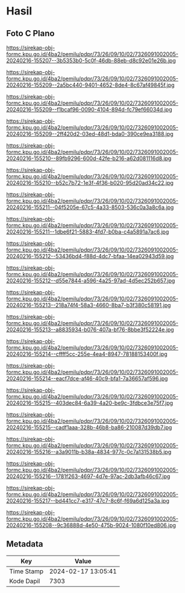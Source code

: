 # Hasil

## Foto C Plano

https://sirekap-obj-formc.kpu.go.id/4ba2/pemilu/pdpr/73/26/09/10/02/7326091002005-20240216-155207--3b5353b0-5c0f-46db-88eb-d8c92e01e26b.jpg

https://sirekap-obj-formc.kpu.go.id/4ba2/pemilu/pdpr/73/26/09/10/02/7326091002005-20240216-155209--2a5bc440-9401-4652-8de4-8c67af49845f.jpg

https://sirekap-obj-formc.kpu.go.id/4ba2/pemilu/pdpr/73/26/09/10/02/7326091002005-20240216-155209--f1bcaf96-0090-4104-894d-fc79ef66034d.jpg

https://sirekap-obj-formc.kpu.go.id/4ba2/pemilu/pdpr/73/26/09/10/02/7326091002005-20240216-155209--2ff420d2-03ed-48d1-bda0-390ce9ea3188.jpg

https://sirekap-obj-formc.kpu.go.id/4ba2/pemilu/pdpr/73/26/09/10/02/7326091002005-20240216-155210--89fb9296-600d-42fe-b216-a62d081116d8.jpg

https://sirekap-obj-formc.kpu.go.id/4ba2/pemilu/pdpr/73/26/09/10/02/7326091002005-20240216-155210--b52c7b72-1e3f-4f36-b020-95d20ad34c22.jpg

https://sirekap-obj-formc.kpu.go.id/4ba2/pemilu/pdpr/73/26/09/10/02/7326091002005-20240216-155211--04f5205e-67c5-4a33-8503-536c0a3a8c6a.jpg

https://sirekap-obj-formc.kpu.go.id/4ba2/pemilu/pdpr/73/26/09/10/02/7326091002005-20240216-155211--1dbe6f21-5883-4fd7-b0ba-c4a5891a7ac6.jpg

https://sirekap-obj-formc.kpu.go.id/4ba2/pemilu/pdpr/73/26/09/10/02/7326091002005-20240216-155212--53436bd4-f88d-4dc7-bfaa-14ea02943d59.jpg

https://sirekap-obj-formc.kpu.go.id/4ba2/pemilu/pdpr/73/26/09/10/02/7326091002005-20240216-155212--d55e7844-a596-4a25-97ad-4d5ec252b657.jpg

https://sirekap-obj-formc.kpu.go.id/4ba2/pemilu/pdpr/73/26/09/10/02/7326091002005-20240216-155213--218a74f4-58a3-4660-8ba7-b3f380c58191.jpg

https://sirekap-obj-formc.kpu.go.id/4ba2/pemilu/pdpr/73/26/09/10/02/7326091002005-20240216-155213--a8835934-b076-407a-bf76-8bbe3f52224e.jpg

https://sirekap-obj-formc.kpu.go.id/4ba2/pemilu/pdpr/73/26/09/10/02/7326091002005-20240216-155214--cffff5cc-255e-4ea4-8947-78188153400f.jpg

https://sirekap-obj-formc.kpu.go.id/4ba2/pemilu/pdpr/73/26/09/10/02/7326091002005-20240216-155214--eacf7dce-af46-40c9-bfa1-7a36657af596.jpg

https://sirekap-obj-formc.kpu.go.id/4ba2/pemilu/pdpr/73/26/09/10/02/7326091002005-20240216-155215--403dec84-6a39-4a20-be9c-3fdbce3e75f7.jpg

https://sirekap-obj-formc.kpu.go.id/4ba2/pemilu/pdpr/73/26/09/10/02/7326091002005-20240216-155215--cadf1aaa-328b-46b8-ba86-210087d39db7.jpg

https://sirekap-obj-formc.kpu.go.id/4ba2/pemilu/pdpr/73/26/09/10/02/7326091002005-20240216-155216--a3a9011b-b38a-4834-977c-0c7a131538b5.jpg

https://sirekap-obj-formc.kpu.go.id/4ba2/pemilu/pdpr/73/26/09/10/02/7326091002005-20240216-155216--1781f263-4697-4d7e-97ac-2db3afb46c67.jpg

https://sirekap-obj-formc.kpu.go.id/4ba2/pemilu/pdpr/73/26/09/10/02/7326091002005-20240216-155217--bd441cc7-e317-47c7-8c6f-f69a6d125a3a.jpg

https://sirekap-obj-formc.kpu.go.id/4ba2/pemilu/pdpr/73/26/09/10/02/7326091002005-20240216-155208--9c36888d-4e50-475b-9024-1080f10ed806.jpg


## Metadata

| Key        | Value               |
| ---------- | ------------------- |
| Time Stamp | 2024-02-17 13:05:41 |
| Kode Dapil | 7303                |



